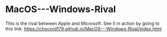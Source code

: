 # MacOS---Windows-Rival

This is the rival between Apple and Microsoft.
See it in action by going to this link: https://chocord179.github.io/MacOS---Windows-Rival/index.html
